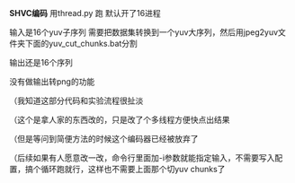 **SHVC编码**
用thread.py 跑 默认开了16进程

输入是16个yuv子序列 需要把数据集转换到一个yuv大序列，然后用jpeg2yuv文件夹下面的yuv_cut_chunks.bat分割

输出还是16个序列

没有做输出转png的功能

（我知道这部分代码和实验流程很扯淡

（这个是拿人家的东西改的，只是改了个多线程方便快点出结果

（但是等问到简便方法的时候这个编码器已经被放弃了

（后续如果有人愿意改一改，命令行里面加-i参数就能指定输入，不需要写入配置，搞个循环跑就行，这样也不需要上面那个切yuv chunks了
